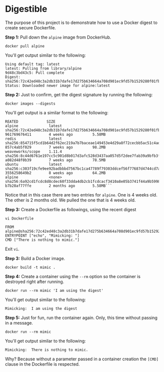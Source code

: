# Digestible

The purpose of this project is to demonstrate how to use a Docker digest to create secure
Dockerfile.

**Step 1:** Pull down the `alpine` image from DockerHub.

`docker pull alpine`

You'll get output similar to the following:

```text
Using default tag: latest
latest: Pulling from library/alpine
9d48c3bd43c5: Pull complete
Digest: sha256:72c42ed48c3a2db31b7dafe17d275b634664a708d901ec9fd57b1529280f01fb
Status: Downloaded newer image for alpine:latest
```

**Step 2:** Just to confirm, get the digest signature by running the following:

`docker images --digests`

You'll get output is a similar format to the following:

```text
REATED             SIZE
alpine              latest         sha256:72c42ed48c3a2db31b7dafe17d275b634664a708d901ec9fd57b1529280f01fb   961769676411        4 weeks ago         5.58MB
redis               latest         sha256:854715f5cd1b64d2f62ec219a7b7baceae149453e4d29a8f72cecbb5ac51c4ad   857c4ab5f029        7 weeks ago         98.2MB
weaveworks/scope    1.11.4         sha256:8c44d6761e197cc5c901d8b017d3afc528d3437aa057d5f2dee7fab39a9bfb3f   a082d48f0b39        7 weeks ago         78.5MB
ubuntu              latest         sha256:c303f19cfe9ee92badbbbd7567bc1ca47789f79303ddcef56f77687d4744cd7a   3556258649b2        8 weeks ago         64.2MB
alpine              <none>         sha256:6a92cd1fcdc8d8cdec60f33dda4db2cb1fcdcacf3410a8e05b3741f44a9b5998   b7b28af77ffe        2 months ago        5.58MB```
```
Notice that in this case there are two entries for `alpine`. One is 4 weeks old. The other is 2 months old. We pulled
the one that is 4 weeks old.

**Step 3:** Create a Dockerfile as followings, using the recent digest

`vi Dockerfile`

```text
FROM alpine@sha256:72c42ed48c3a2db31b7dafe17d275b634664a708d901ec9fd57b1529280f01fb
ENTRYPOINT ["echo", "Mimicking: "]
CMD ["There is nothing to mimic."]
```
Exit `vi`.

**Step 3:** Build a Docker image.

`docker build -t mimic .`

**Step 4:** Create a container using the `--rm` option so the container is destroyed right after running.

`docker run --rm mimic 'I am using the digest'`

You'll get output similar to the following:

`Mimicking:  I am using the digest`

**Step 5:** Just for fun, run the container again. Only, this time without passing in a message.

`docker run --rm mimic`

You'll get output similar to the following:

`Mimicking:  There is nothing to mimic.`

Why? Because without a parameter passed in a container creation the `[CMD]` clause in the Dockerfile
is respected.

